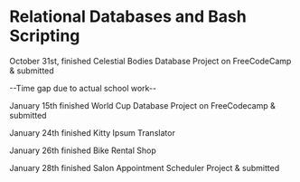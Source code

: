 # Relational Databases and Bash Scripting

October 31st, finished Celestial Bodies Database Project on FreeCodeCamp & submitted

--Time gap due to actual school work--

January 15th finished World Cup Database Project on FreeCodecamp & submitted

January 24th finished Kitty Ipsum Translator

January 26th finished Bike Rental Shop

January 28th finished Salon Appointment Scheduler Project & submitted
